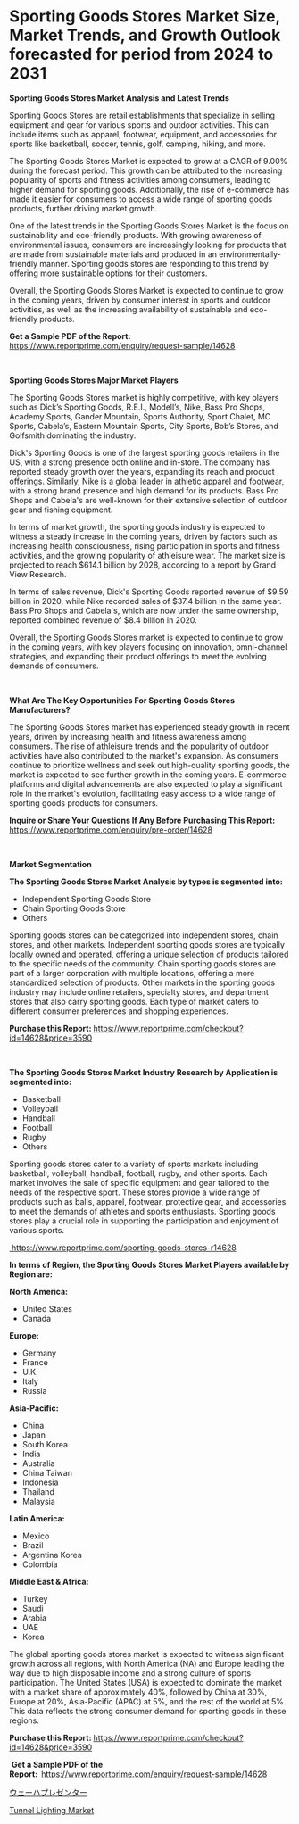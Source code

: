 <p><h1>Sporting Goods Stores Market Size, Market Trends, and Growth Outlook forecasted for period from 2024 to 2031</h1></p><p><strong>Sporting Goods Stores Market Analysis and Latest Trends</strong></p>
<p><p>Sporting Goods Stores are retail establishments that specialize in selling equipment and gear for various sports and outdoor activities. This can include items such as apparel, footwear, equipment, and accessories for sports like basketball, soccer, tennis, golf, camping, hiking, and more.</p><p>The Sporting Goods Stores Market is expected to grow at a CAGR of 9.00% during the forecast period. This growth can be attributed to the increasing popularity of sports and fitness activities among consumers, leading to higher demand for sporting goods. Additionally, the rise of e-commerce has made it easier for consumers to access a wide range of sporting goods products, further driving market growth.</p><p>One of the latest trends in the Sporting Goods Stores Market is the focus on sustainability and eco-friendly products. With growing awareness of environmental issues, consumers are increasingly looking for products that are made from sustainable materials and produced in an environmentally-friendly manner. Sporting goods stores are responding to this trend by offering more sustainable options for their customers.</p><p>Overall, the Sporting Goods Stores Market is expected to continue to grow in the coming years, driven by consumer interest in sports and outdoor activities, as well as the increasing availability of sustainable and eco-friendly products.</p></p>
<p><strong>Get a Sample PDF of the Report:&nbsp;</strong> <a href="https://www.reportprime.com/enquiry/request-sample/14628">https://www.reportprime.com/enquiry/request-sample/14628</a></p>
<p>&nbsp;</p>
<p><strong>Sporting Goods Stores Major Market Players</strong></p>
<p><p>The Sporting Goods Stores market is highly competitive, with key players such as Dick’s Sporting Goods, R.E.I., Modell’s, Nike, Bass Pro Shops, Academy Sports, Gander Mountain, Sports Authority, Sport Chalet, MC Sports, Cabela’s, Eastern Mountain Sports, City Sports, Bob’s Stores, and Golfsmith dominating the industry.</p><p>Dick's Sporting Goods is one of the largest sporting goods retailers in the US, with a strong presence both online and in-store. The company has reported steady growth over the years, expanding its reach and product offerings. Similarly, Nike is a global leader in athletic apparel and footwear, with a strong brand presence and high demand for its products. Bass Pro Shops and Cabela's are well-known for their extensive selection of outdoor gear and fishing equipment.</p><p>In terms of market growth, the sporting goods industry is expected to witness a steady increase in the coming years, driven by factors such as increasing health consciousness, rising participation in sports and fitness activities, and the growing popularity of athleisure wear. The market size is projected to reach $614.1 billion by 2028, according to a report by Grand View Research.</p><p>In terms of sales revenue, Dick's Sporting Goods reported revenue of $9.59 billion in 2020, while Nike recorded sales of $37.4 billion in the same year. Bass Pro Shops and Cabela's, which are now under the same ownership, reported combined revenue of $8.4 billion in 2020.</p><p>Overall, the Sporting Goods Stores market is expected to continue to grow in the coming years, with key players focusing on innovation, omni-channel strategies, and expanding their product offerings to meet the evolving demands of consumers.</p></p>
<p>&nbsp;</p>
<p><strong>What Are The Key Opportunities For Sporting Goods Stores Manufacturers?</strong></p>
<p><p>The Sporting Goods Stores market has experienced steady growth in recent years, driven by increasing health and fitness awareness among consumers. The rise of athleisure trends and the popularity of outdoor activities have also contributed to the market's expansion. As consumers continue to prioritize wellness and seek out high-quality sporting goods, the market is expected to see further growth in the coming years. E-commerce platforms and digital advancements are also expected to play a significant role in the market's evolution, facilitating easy access to a wide range of sporting goods products for consumers.</p></p>
<p><strong>Inquire or Share Your Questions If Any Before Purchasing This Report:</strong> <a href="https://www.reportprime.com/enquiry/pre-order/14628">https://www.reportprime.com/enquiry/pre-order/14628</a></p>
<p>&nbsp;</p>
<p><strong>Market Segmentation</strong></p>
<p><strong>The Sporting Goods Stores Market Analysis by types is segmented into:</strong></p>
<p><ul><li>Independent Sporting Goods Store</li><li>Chain Sporting Goods Store</li><li>Others</li></ul></p>
<p><p>Sporting goods stores can be categorized into independent stores, chain stores, and other markets. Independent sporting goods stores are typically locally owned and operated, offering a unique selection of products tailored to the specific needs of the community. Chain sporting goods stores are part of a larger corporation with multiple locations, offering a more standardized selection of products. Other markets in the sporting goods industry may include online retailers, specialty stores, and department stores that also carry sporting goods. Each type of market caters to different consumer preferences and shopping experiences.</p></p>
<p><strong>Purchase this Report:&nbsp;</strong><a href="https://www.reportprime.com/checkout?id=14628&price=3590">https://www.reportprime.com/checkout?id=14628&price=3590</a></p>
<p>&nbsp;</p>
<p><strong>The Sporting Goods Stores Market Industry Research by Application is segmented into:</strong></p>
<p><ul><li>Basketball</li><li>Volleyball</li><li>Handball</li><li>Football</li><li>Rugby</li><li>Others</li></ul></p>
<p><p>Sporting goods stores cater to a variety of sports markets including basketball, volleyball, handball, football, rugby, and other sports. Each market involves the sale of specific equipment and gear tailored to the needs of the respective sport. These stores provide a wide range of products such as balls, apparel, footwear, protective gear, and accessories to meet the demands of athletes and sports enthusiasts. Sporting goods stores play a crucial role in supporting the participation and enjoyment of various sports.</p></p>
<p><a href="https://www.reportprime.com/sporting-goods-stores-r14628">&nbsp;https://www.reportprime.com/sporting-goods-stores-r14628</a></p>
<p><strong>In terms of Region, the Sporting Goods Stores Market Players available by Region are:</strong></p>
<p>
    <p> <strong> North America: </strong>
        <ul>
            <li>United States</li>
            <li>Canada</li>
        </ul>
        </p> 
    <p> <strong> Europe: </strong>
        <ul>
            <li>Germany</li>
            <li>France</li>
            <li>U.K.</li>
            <li>Italy</li>
            <li>Russia</li>
        </ul>
        </p> 
    <p> <strong> Asia-Pacific: </strong>
        <ul>
            <li>China</li>
            <li>Japan</li>
            <li>South Korea</li>
            <li>India</li>
            <li>Australia</li>
            <li>China Taiwan</li>
            <li>Indonesia</li>
            <li>Thailand</li>
            <li>Malaysia</li>
        </ul>
        </p> 
    <p> <strong> Latin America: </strong>
        <ul>
            <li>Mexico</li>
            <li>Brazil</li>
            <li>Argentina Korea</li>
            <li>Colombia</li>
        </ul>
        </p> 
    <p> <strong> Middle East & Africa: </strong>
        <ul>
            <li>Turkey</li>
            <li>Saudi</li>
            <li>Arabia</li>
            <li>UAE</li>
            <li>Korea</li>
        </ul>
    </p>
    </p>
<p><p>The global sporting goods stores market is expected to witness significant growth across all regions, with North America (NA) and Europe leading the way due to high disposable income and a strong culture of sports participation. The United States (USA) is expected to dominate the market with a market share of approximately 40%, followed by China at 30%, Europe at 20%, Asia-Pacific (APAC) at 5%, and the rest of the world at 5%. This data reflects the strong consumer demand for sporting goods in these regions.</p></p>
<p><strong>Purchase this Report: </strong><a href="https://www.reportprime.com/checkout?id=14628&price=3590">https://www.reportprime.com/checkout?id=14628&price=3590</a></p>
<p>&nbsp;<strong>Get a Sample PDF of the Report:&nbsp;&nbsp;</strong><a href="https://www.reportprime.com/enquiry/request-sample/14628">https://www.reportprime.com/enquiry/request-sample/14628</a></p>
<p><strong></strong></p>
<p><p><a href="https://github.com/Sophiaard2003/Market-Research-Report-List-1/blob/main/768832825500.md">ウェーハプレゼンター</a></p><p><a href="https://github.com/brenzgnarento/Market-Research-Report-List-2/blob/main/tunnel-lighting-market.md">Tunnel Lighting Market</a></p></p>